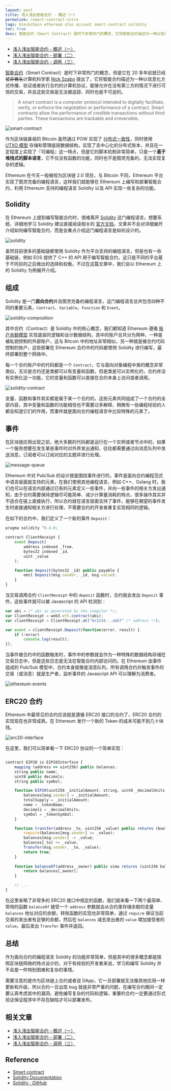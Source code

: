 ```yaml
---
layout: post
title: 浅入浅出智能合约 - 概述（一）
permalink: /smart-contract-intro
tags: blockchain ethereum utxo account smart-contract solidity
toc: true
desc: 智能合约（Smart Contract）是时下非常热门的概念，它将智能合约描述为一种以信息化方式传播、验证或者执行合约的计算机协议，能够允许在没有第三方的情况下进行可信的交易，并且这些交易是无法被追踪、同时也是不可逆的，文章中将介绍 Ethereum 中用于编写智能合约的编程语言 Solidity 的特点，同时简单介绍 ERC20 协议和接口。
---
```


+ [浅入浅出智能合约 - 概述（一）](https://draveness.me/smart-contract-intro)
+ [浅入浅出智能合约 - 部署（二）](https://draveness.me/smart-contract-deploy)
+ [浅入浅出智能合约 - 调用（三）](https://draveness.me/smart-contract-invoke)

[智能合约](https://en.wikipedia.org/wiki/Smart_contract)（Smart Contract）是时下非常热门的概念，但是它在 20 多年前就已经被~~非著名~~计算机科学家 [Nick Szabo](https://en.wikipedia.org/wiki/Nick_Szabo) 提出了，它将智能合约描述为一种以信息化方式传播、验证或者执行合约的计算机协议，能够允许在没有第三方的情况下进行可信的交易，并且这些交易是无法被追踪、同时也是不可逆的。

> A smart contract is a computer protocol intended to digitally facilitate, verify, or enforce the negotiation or performance of a contract. Smart contracts allow the performance of credible transactions without third parties. These transactions are trackable and irreversible.

![smart-contract](https://img.draveness.me/2018-04-11-smart-contract.jpg)

作为区块链鼻祖的 Bitcoin 虽然通过 POW 实现了 [分布式一致性](https://draveness.me/consensus)，同时使用 [UTXO 模型](https://draveness.me/utxo-account-models) 存储和管理底层数据结构，实现了去中心化的分布式账本，并且在一定程度上实现了『可编程』这一特点，但是它的脚本机制非常简单，只是一个**基于堆栈式的脚本语言**，它不仅没有函数的功能，同时也不是图灵完备的，无法实现复杂的逻辑。

Ethereum 在今天一般被视为区块链 2.0 项目，与 Bitcoin 不同，Ethereum 平台实现了图灵完备的编程语言，这样我们就能够在 Ethereum 上编写和部署智能合约，利用 Ethereum 支持的编程语言 Solidity 以及 API 实现一些复杂的功能。

## Solidity

在 Ethereum 上提到编写智能合约时，很难离开 [Solidity](https://github.com/ethereum/solidity) 这门编程语言。想要系统、详细地学习 Solidity 建议直接阅读相关的 [官方文档](https://solidity.readthedocs.io/en/v0.4.21/)，文章并不会对详细展开介绍如何编写智能合约，而是会重点介绍这门编程语言是如何设计的。

![solidity](https://img.draveness.me/2018-04-11-solidity.png)

虽然目前很多的基础链都使用 Solidity 作为平台支持的编程语言，但是也有一些基础链，例如 EOS 提供了 C++ 的 API 用于编写智能合约，这只是不同的平台基于不同目的之后做出的选择和权衡。不过在这篇文章中，我们会以 Ethereum 上的 Solidity 为例展开介绍。

## 组成

Solidity 是一门**面向合约**并且图灵完备的编程语言，这门编程语言总共包含四种不同的重要元素，`Contract`、`Variable`、`Function` 和 `Event`。

![solidity-composition](https://img.draveness.me/2018-04-11-solidity-composition.png)

其中合约（Contract）是 Solidity 中的核心概念，我们都知道 Ethereum 遵循 [账户余额模型](https://draveness.me/utxo-account-models) 实现底层的逻辑和设计数据结构，其中的账户总共分为两种，一种是被私钥控制的外部账户，这与 Bitcoin 中的地址非常相似，另一种就是被合约代码控制的账户，这些部署在 Ethereum 合约中的代码都使用 Solidity 进行编写，最终部署到整个网络中。

每一个合约账户中的代码都是一个 `Contract`，它与面向对象编程中类的概念非常类似，无论是合约还是类都可以有变量和函数，但是类是可以实例化的，合约并没有实例化这一功能，它的变量和函数可以直接在合约本身上访问或者调用。

![solidity-contract](https://img.draveness.me/2018-04-11-solidity-contract.png)

变量、函数和事件其实都是属于某一个合约的，这些元素共同组成了一个合约的全部内容，其中变量和函数的功能相信也不需要过多解释，稍微有一些编程经验的人都会知道它们的作用，而事件就是面向合约编程语言中比较特殊的元素了。

## 事件

在区块链应用出现之前，绝大多数的代码都是运行在一个实例或者节点中的，如果一个服务想要在发生某些事件时对外界发出通知，往往都需要通过向消息队列中发送消息，订阅者可以订阅对应的主题并进行处理。

![message-queue](https://img.draveness.me/2018-04-11-message-queue.png)

Ethereum 中对 Pub/Sub 的设计就是围绕事件进行的，事件是面向合约编程范式中语言层面就支持的元素，在我们使用其他编程语言，例如 C++、Golang 时，我们也可以在语言内部通过已有的元素定义一些事件，并向一些事件的相关方发出通知，由于合约需要保持逻辑尽可能简单、减少计算量消耗的特点，很多操作其实并不适合在链上直接执行，所以合约就在语言层面支持了事件，能够在期望的事件发生时直接通知相关方进行处理，不需要合约的开发者重复实现相同的逻辑。

在如下的合约中，我们定义了一个新的事件 `Deposit`：

```javascript
pragma solidity ^0.4.0;

contract ClientReceipt {
    event Deposit(
        address indexed _from,
        bytes32 indexed _id,
        uint _value
    );

    function deposit(bytes32 _id) public payable {
        emit Deposit(msg.sender, _id, msg.value);
    }
}
```

当交易调用合约 `ClientReceipt` 中的 `deposit` 函数时，合约就会发出 `Deposit` 事件，这些事件就可以被 Javascript 的 API 检测到：

```javascript
var abi = /* abi as generated by the compiler */;
var ClientReceipt = web3.eth.contract(abi);
var clientReceipt = ClientReceipt.at("0x1234...ab67" /* address */);

var event = clientReceipt.Deposit(function(error, result) {
    if (!error)
        console.log(result);
});
```

当事件被合约中的函数触发时，事件中的参数就会作为一种特殊的数据结构存储在交易日志中，但是这些日志是无法在智能合约内部访问的。在 Ethereum 由事件组成的 Pub/Sub 模型中，合约本身就像是消息队列，所有调用合约并触发事件的交易（或消息）就是生产者，监听事件的 Javascript API 可以理解为消费者。

![ethereum-events](https://img.draveness.me/2018-04-11-ethereum-events.png)

## ERC20 合约

Ethereum 中最常见的合约应该就是遵循 ERC20 接口的合约了，ERC20 合约的实现现在也非常成熟，在 Ethereum 发行一个新的 Token 的成本可能不到几十块钱。

![erc20-interface](https://img.draveness.me/2018-04-11-erc20-interface.png)

在这里，我们可以简单看一下 ERC20 协议的一个简单实现：

```javascript

contract EIP20 is EIP20Interface {
    mapping (address => uint256) public balances;
    string public name;
    uint8 public decimals;
    string public symbol;

    function EIP20(uint256 _initialAmount, string, uint8 _decimalUnits, string _tokenSymbol) public {
        balances[msg.sender] = _initialAmount;
        totalSupply = _initialAmount;
        name = _tokenName;
        decimals = _decimalUnits;
        symbol = _tokenSymbol;
    }

    function transfer(address _to, uint256 _value) public returns (bool success) {
        require(balances[msg.sender] >= _value);
        balances[msg.sender] -= _value;
        balances[_to] += _value;
        Transfer(msg.sender, _to, _value);
        return true;
    }
    
    function balanceOf(address _owner) public view returns (uint256 balance) {
        return balances[_owner];
    }

    // ...
}
```

在这里省略了非常多的 ERC20 接口中规定的函数，我们就来看一下两个最简单、常用的函数 `balanceOf` 接受一个 `address` 参数就会从合约里存储余额的变量 `balances` 地址对应的余额，转账函数的实现也非常简单，通过 `require` 保证当前交易的发出者有足够的余额，然后在 `balances` 减去发出者的 `value` 增加接受者的 `value`，最后发出 `Transfer` 事件并返回。

## 总结

作为面向合约的编程语言 Solidity 的功能非常简单，但是其中的很多概念都是按照区块链网络的特点设计的，对于有经验的开发者来说，学习和编写 Solidity 并不会是一件特别困难和复杂的事情。

需要注意的是作为区块链上合约或者说 DApp，它一旦部署就无法像其他应用一样更新和升级，所以合约一旦出现 bug 就是非常严重的问题，在编写合约期间一定要认真考虑其中的漏洞，避免编写复杂的代码和逻辑，重要的合约一定要通过形式验证保证程序中不存在缺陷才可以部署发布。

## 相关文章

+ [浅入浅出智能合约 - 概述（一）](https://draveness.me/smart-contract-intro)
+ [浅入浅出智能合约 - 部署（二）](https://draveness.me/smart-contract-deploy)
+ [浅入浅出智能合约 - 调用（三）](https://draveness.me/smart-contract-invoke)

## Reference

+ [Smart contract](https://en.wikipedia.org/wiki/Smart_contract)
+ [Solidity Documentation](https://solidity.readthedocs.io/en/v0.4.21/)
+ [Solidity · GitHub](https://github.com/ethereum/solidity)

